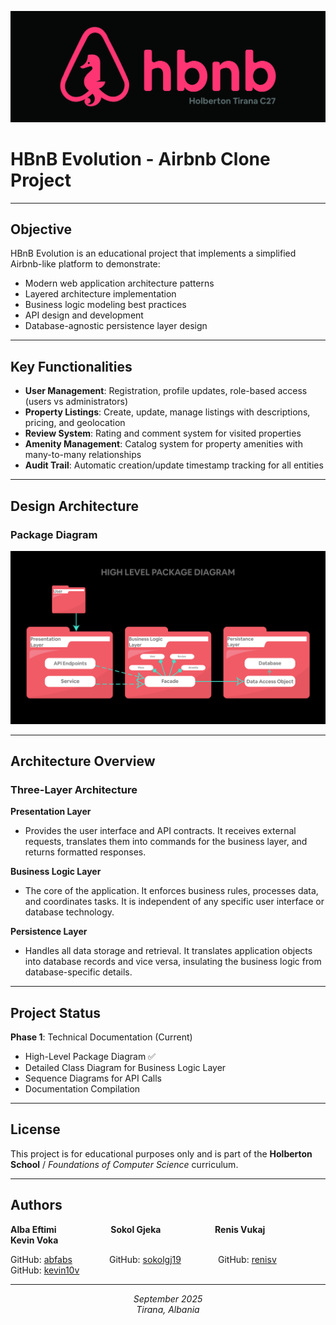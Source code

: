 ![Logo](./images/hbnb.jpg)

# HBnB Evolution - Airbnb Clone Project

---

## Objective
HBnB Evolution is an educational project that implements a simplified Airbnb-like platform to demonstrate:
- Modern web application architecture patterns
- Layered architecture implementation  
- Business logic modeling best practices
- API design and development
- Database-agnostic persistence layer design

---

## Key Functionalities
- **User Management**: Registration, profile updates, role-based access (users vs administrators)
- **Property Listings**: Create, update, manage listings with descriptions, pricing, and geolocation
- **Review System**: Rating and comment system for visited properties
- **Amenity Management**: Catalog system for property amenities with many-to-many relationships
- **Audit Trail**: Automatic creation/update timestamp tracking for all entities

---

## Design Architecture

### Package Diagram
![Package Diagram](./images/package_diagram.jpg)

---

## Architecture Overview

### Three-Layer Architecture

**Presentation Layer**
- Provides the user interface and API contracts. It receives external requests, translates them into commands for the business layer, and returns formatted responses.

**Business Logic Layer**
- The core of the application. It enforces business rules, processes data, and coordinates tasks. It is independent of any specific user interface or database technology.

**Persistence Layer**
- Handles all data storage and retrieval. It translates application objects into database records and vice versa, insulating the business logic from database-specific details.

---

## Project Status
**Phase 1**: Technical Documentation (Current)
- High-Level Package Diagram ✅
- Detailed Class Diagram for Business Logic Layer 
- Sequence Diagrams for API Calls
- Documentation Compilation

---

## License

This project is for educational purposes only and is part of the **Holberton School** / *Foundations of Computer Science* curriculum.

---

## Authors

<p>
  <strong>Alba Eftimi</strong> &nbsp;&nbsp;&nbsp;&nbsp;&nbsp;&nbsp;&nbsp;&nbsp;&nbsp;&nbsp;&nbsp;&nbsp;&nbsp;&nbsp;&nbsp;&nbsp;&nbsp;&nbsp;&nbsp;&nbsp;
  <strong>Sokol Gjeka</strong> &nbsp;&nbsp;&nbsp;&nbsp;&nbsp;&nbsp;&nbsp;&nbsp;&nbsp;&nbsp;&nbsp;&nbsp;&nbsp;&nbsp;&nbsp;&nbsp;&nbsp;&nbsp;&nbsp;&nbsp;
  <strong>Renis Vukaj</strong> &nbsp;&nbsp;&nbsp;&nbsp;&nbsp;&nbsp;&nbsp;&nbsp;&nbsp;&nbsp;&nbsp;&nbsp;&nbsp;&nbsp;&nbsp;&nbsp;&nbsp;&nbsp;&nbsp;&nbsp;
  <strong>Kevin Voka</strong>
</p>
<p>
  GitHub: <a href="https://github.com/abfabs">abfabs</a> &nbsp;&nbsp;&nbsp;&nbsp;&nbsp;&nbsp;&nbsp;&nbsp;&nbsp;&nbsp;&nbsp;&nbsp;&nbsp;
  GitHub: <a href="https://github.com/sokolgj19">sokolgj19</a> &nbsp;&nbsp;&nbsp;&nbsp;&nbsp;&nbsp;&nbsp;&nbsp;&nbsp;&nbsp;&nbsp;&nbsp;&nbsp;
  GitHub: <a href="https://github.com/renisv">renisv</a> &nbsp;&nbsp;&nbsp;&nbsp;&nbsp;&nbsp;&nbsp;&nbsp;&nbsp;&nbsp;&nbsp;&nbsp;&nbsp;
  GitHub: <a href="https://github.com/kevin10v">kevin10v</a>
</p>

---

<p align="center">
  <em>September 2025</em><br>
  <em>Tirana, Albania</em>
</p>
